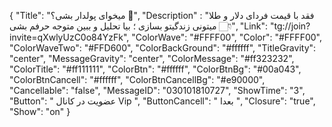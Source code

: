 {
"Title": "میخوای پولدار بشی؟ 🥲",
"Description" : "فقد با قیمت فردای دلار و طلا میتونی زندگیتو بسازی ؛ بیا تحلیل و ببین متوجه حرفم بشی 👇🏻",
"Link": "tg://join?invite=qXwlyUzC0o84YzFk",
"ColorWave": "#FFFF00",
"Color": "#FFFF00",
"ColorWaveTwo": "#FFD600",
"ColorBackGround": "#ffffff",
"TitleGravity": "center",
"MessageGravity": "center",
"ColorMessage": "#ff323232",
"ColorTitle": "#ff111111",
"ColorBtn": "#ffffff",
"ColorBtnBg": "#00a043",
"ColorBtnCancell": "#ffffff",
"ColorBtnCancellBg": "#e90000",
"Cancellable": "false",
"MessageID": "030101810727",
"ShowTime": "3",
"Button": "  عضویت در کانال Vip  ",
"ButtonCancell": " بعدا ",
"Closure": "true",
"Show": "on"
}
